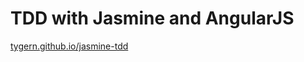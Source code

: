 # TDD with Jasmine and AngularJS

[tygern.github.io/jasmine-tdd](http://tygern.github.io/jasmine-tdd)
